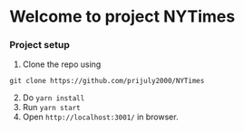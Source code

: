 # Welcome to project NYTimes 

### Project setup
1. Clone the repo using
```
git clone https://github.com/prijuly2000/NYTimes
```
2. Do `yarn install` 
3. Run `yarn start`
4. Open `http://localhost:3001/` in browser.

